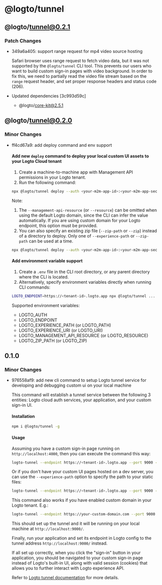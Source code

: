 # @logto/tunnel

## @logto/tunnel@0.2.1

### Patch Changes

- 349a6a405: support range request for mp4 video source hosting

  Safari browser uses range request to fetch video data, but it was not supported by the `@logto/tunnel` CLI tool. This prevents our users who want to build custom sign-in pages with video background. In order to fix this, we need to partially read the video file stream based on the `range` request header, and set proper response headers and status code (206).

- Updated dependencies [3c993d59c]
  - @logto/core-kit@2.5.1

## @logto/tunnel@0.2.0

### Minor Changes

- ff4cd67a9: add deploy command and env support

  #### Add new `deploy` command to deploy your local custom UI assets to your Logto Cloud tenant

  1. Create a machine-to-machine app with Management API permissions in your Logto tenant.
  2. Run the following command:

  ```bash
  npx @logto/tunnel deploy --auth <your-m2m-app-id>:<your-m2m-app-secret> --endpoint https://<tenant-id>.logto.app --management-api-resource https://<tenant-id>.logto.app/api --experience-path /path/to/your/custom/ui
  ```

  Note:

  1. The `--management-api-resource` (or `--resource`) can be omitted when using the default Logto domain, since the CLI can infer the value automatically. If you are using custom domain for your Logto endpoint, this option must be provided.
  2. You can also specify an existing zip file (`--zip-path` or `--zip`) instead of a directory to deploy. Only one of `--experience-path` or `--zip-path` can be used at a time.

  ```bash
  npx @logto/tunnel deploy --auth <your-m2m-app-id>:<your-m2m-app-secret> --endpoint https://<tenant-id>.logto.app --zip-path /path/to/your/custom/ui.zip
  ```

  #### Add environment variable support

  1. Create a `.env` file in the CLI root directory, or any parent directory where the CLI is located.
  2. Alternatively, specify environment variables directly when running CLI commands:

  ```bash
  LOGTO_ENDPOINT=https://<tenant-id>.logto.app npx @logto/tunnel ...
  ```

  Supported environment variables:

  - LOGTO_AUTH
  - LOGTO_ENDPOINT
  - LOGTO_EXPERIENCE_PATH (or LOGTO_PATH)
  - LOGTO_EXPERIENCE_URI (or LOGTO_URI)
  - LOGTO_MANAGEMENT_API_RESOURCE (or LOGTO_RESOURCE)
  - LOGTO_ZIP_PATH (or LOGTO_ZIP)

## 0.1.0

### Minor Changes

- 976558af9: add new cli command to setup Logto tunnel service for developing and debugging custom ui on your local machine

  This command will establish a tunnel service between the following 3 entities: Logto cloud auth services, your application, and your custom sign-in UI.

  #### Installation

  ```bash
  npm i @logto/tunnel -g
  ```

  #### Usage

  Assuming you have a custom sign-in page running on `http://localhost:4000`, then you can execute the command this way:

  ```bash
  logto-tunnel --endpoint https://<tenant-id>.logto.app --port 9000 --experience-uri http://localhost:4000
  ```

  Or if you don't have your custom UI pages hosted on a dev server, you can use the `--experience-path` option to specify the path to your static files:

  ```bash
  logto-tunnel --endpoint https://<tenant-id>.logto.app --port 9000 --experience-path /path/to/your/custom/ui
  ```

  This command also works if you have enabled custom domain in your Logto tenant. E.g.:

  ```bash
  logto-tunnel --endpoint https://your-custom-domain.com --port 9000 --experience-path /path/to/your/custom/ui
  ```

  This should set up the tunnel and it will be running on your local machine at `http://localhost:9000/`.

  Finally, run your application and set its endpoint in Logto config to the tunnel address `http://localhost:9000/` instead.

  If all set up correctly, when you click the "sign-in" button in your application, you should be navigated to your custom sign-in page instead of Logto's built-in UI, along with valid session (cookies) that allows you to further interact with Logto experience API.

  Refer to [Logto tunnel documentation](https://docs.logto.dev/docs/references/tunnel-cli/) for more details.
  